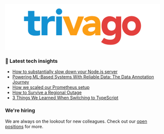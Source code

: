 ![trivago logo](/images/logo-trivago.png)

### 📝 Latest tech insights

<!-- BLOG-POST-LIST:START -->
- [How to substantially slow down your Node.js server](https://tech.trivago.com/post/2022-09-15-how-to-substantially-slow-down-your-nodejs-server/)
- [Powering ML-Based Systems With Reliable Data: The Data Annotation Journey](https://tech.trivago.com/post/2022-09-01-powering-ml-based-systems-with-reliable-data-annotation/)
- [How we scaled our Prometheus setup](https://tech.trivago.com/post/2022-08-23-how-we-scaled-our-prometheus-setup/)
- [How to Survive a Regional Outage](https://tech.trivago.com/post/2022-06-10-how-to-survive-a-regional-outage/)
- [3 Things We Learned When Switching to TypeScript](https://tech.trivago.com/post/2022-08-01-three-learnings-switching-to-typescript/)
<!-- BLOG-POST-LIST:END -->

### We're hiring

We are always on the lookout for new colleagues.
Check out our [open positions](https://company.trivago.com/open-positions/?gh_src=5d4685202) for more.

<!--

**Here are some ideas to get you started:**

🙋‍♀️ A short introduction - what is your organization all about?
🌈 Contribution guidelines - how can the community get involved?
👩‍💻 Useful resources - where can the community find your docs? Is there anything else the community should know?
🍿 Fun facts - what does your team eat for breakfast?
🧙 Remember, you can do mighty things with the power of [Markdown](https://guides.github.com/features/mastering-markdown/)
-->
